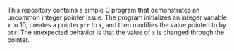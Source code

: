 This repository contains a simple C program that demonstrates an uncommon integer pointer issue. The program initializes an integer variable `x` to 10, creates a pointer `ptr` to `x`, and then modifies the value pointed to by `ptr`. The unexpected behavior is that the value of `x` is changed through the pointer.